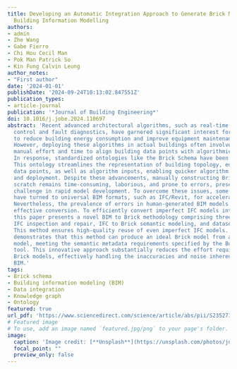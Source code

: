 ```yaml
---
title: Developing an Automatic Integration Approach to Generate Brick Model from Imperfect
  Building Information Modelling
authors:
- admin
- Zhe Wang
- Gabe Fierro
- Chi Hou Cecil Man
- Pok Man Patrick So
- Kin Fung Calvin Leung
author_notes:
- "First author"
date: '2024-01-01'
publishDate: '2024-09-24T10:13:02.847551Z'
publication_types:
- article-journal
publication: '*Journal of Building Engineering*'
doi: 10.1016/j.jobe.2024.110697
abstract: 'Recent advanced architectural algorithms, such as real-time optimization
  control and fault diagnostics, have garnered significant interest for their ability
  to reduce building energy consumption and improve equipment maintenance efficiency.
  However, deploying these algorithms in actual buildings often involves significant
  manual effort and time to align building data points with algorithmic requirements.
  In response, standardized ontologies like the Brick Schema have been introduced.
  This ontology streamlines the representation of building topology, equipment, and
  data points, as well as algorithm inputs, enabling quicker algorithm integration
  and deployment. Despite these advancements, manually constructing Brick models from
  scratch remains time-consuming, laborious, and prone to errors, presenting a new
  challenge in rapid model development. To overcome these issues, some researchers
  have turned to universal BIM formats, such as IFC/Revit, for accelerated Brick modeling.
  Nevertheless, the prevalence of errors in human-generated BIM models often impedes
  effective conversion. To efficiently convert imperfect IFC models into Brick models,
  this paper presents a novel BIM to Brick methodology comprising three key steps:
  IFC inspection and repair, IFC to Brick semantic modeling, and dataset mapping.
  This method ensures high-quality reuse of even imperfect IFC models. Our case study
  demonstrates that this method can produce an ideal Brick model from a flawed BIM
  model, meeting the semantic metadata requirements specified by the BuildingMOTIF
  tool. This innovative approach substantially reduces the effort required to generate
  Brick models, effectively handling the inaccuracies and noise inherent in real-world
  BIM.'
tags:
- Brick schema
- Building information modeling (BIM)
- Data integration
- Knowledge graph
- Ontology
featured: true
url_pdf: 'https://www.sciencedirect.com/science/article/abs/pii/S2352710224022654'
# Featured image
# To use, add an image named `featured.jpg/png` to your page's folder. 
image:
  caption: 'Image credit: [**Unsplash**](https://unsplash.com/photos/jdD8gXaTZsc)'
  focal_point: ""
  preview_only: false
---
```

